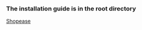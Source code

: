 ### The installation guide is in the root directory

[Shopease](https://github.com/shresritik/ShopEase/)
